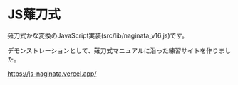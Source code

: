 # JS薙刀式

薙刀式かな変換のJavaScript実装(src/lib/naginata_v16.js)です。

デモンストレーションとして、薙刀式マニュアルに沿った練習サイトを作りました。

https://js-naginata.vercel.app/
